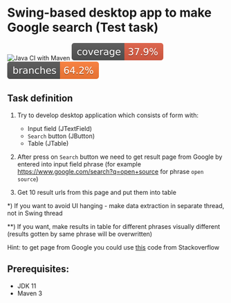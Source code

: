 
# Swing-based desktop app to make Google search (Test task)
![Java CI with Maven](https://github.com/andrei-punko/swing-app-google-search/workflows/Java%20CI%20with%20Maven/badge.svg)
[![Coverage](.github/badges/jacoco.svg)](https://github.com/andrei-punko/swing-app-google-search/actions/workflows/maven.yml)
[![Branches](.github/badges/branches.svg)](https://github.com/andrei-punko/swing-app-google-search/actions/workflows/maven.yml)

## Task definition

1. Try to develop desktop application which consists of form with:  
    - Input field (JTextField)
    - `Search` button (JButton)
    - Table (JTable)

2. After press on `Search` button we need to get result page from Google by entered into input field phrase
(for example https://www.google.com/search?q=open+source for phrase `open source`)

3. Get 10 result urls from this page and put them into table

*) If you want to avoid UI hanging - make data extraction in separate thread, not in Swing thread 

**) If you want, make results in table for different phrases visually different  
(results gotten by same phrase will be overwritten) 

Hint: to get page from Google you could use 
[this](https://stackoverflow.com/questions/3727662/how-can-you-search-google-programmatically-java-api) 
code from Stackoverflow

## Prerequisites:
- JDK 11
- Maven 3
